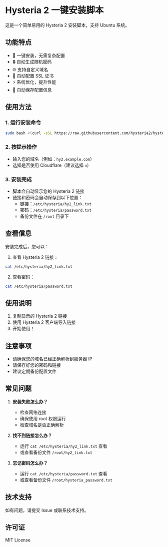 
# Hysteria 2 一键安装脚本

这是一个简单易用的 Hysteria 2 安装脚本，支持 Ubuntu 系统。

## 功能特点

- 🚀 一键安装，无需复杂配置
- 🔒 自动生成随机密码
- 🌐 支持自定义域名
- 🔐 自动配置 SSL 证书
- ⚡ 系统优化，提升性能
- 📝 自动保存配置信息

## 使用方法

### 1. 运行安装命令

```bash
sudo bash <(curl -sSL https://raw.githubusercontent.com/hysteria2/hysteria2-install/main/install.sh)
```

### 2. 按提示操作

- 输入您的域名（例如：`hy2.example.com`）
- 选择是否使用 Cloudflare（建议选择 `n`）

### 3. 安装完成

- 脚本会自动显示您的 Hysteria 2 链接
- 链接和密码会自动保存到以下位置：
  - 链接：`/etc/hysteria/hy2_link.txt`
  - 密码：`/etc/hysteria/password.txt`
  - 备份文件在 `/root` 目录下

## 查看信息

安装完成后，您可以：

1. 查看 Hysteria 2 链接：
```bash
cat /etc/hysteria/hy2_link.txt
```

2. 查看密码：
```bash
cat /etc/hysteria/password.txt
```

## 使用说明

1. 复制显示的 Hysteria 2 链接
2. 使用 Hysteria 2 客户端导入链接
3. 开始使用！

## 注意事项

- 请确保您的域名已经正确解析到服务器 IP
- 请保存好您的密码和链接
- 建议定期备份配置文件

## 常见问题

1. **安装失败怎么办？**
   - 检查网络连接
   - 确保使用 root 权限运行
   - 检查域名是否正确解析

2. **找不到链接怎么办？**
   - 运行 `cat /etc/hysteria/hy2_link.txt` 查看
   - 或查看备份文件 `/root/hy2_link.txt`

3. **忘记密码怎么办？**
   - 运行 `cat /etc/hysteria/password.txt` 查看
   - 或查看备份文件 `/root/hysteria_password.txt`

## 技术支持

如有问题，请提交 Issue 或联系技术支持。

## 许可证

MIT License
